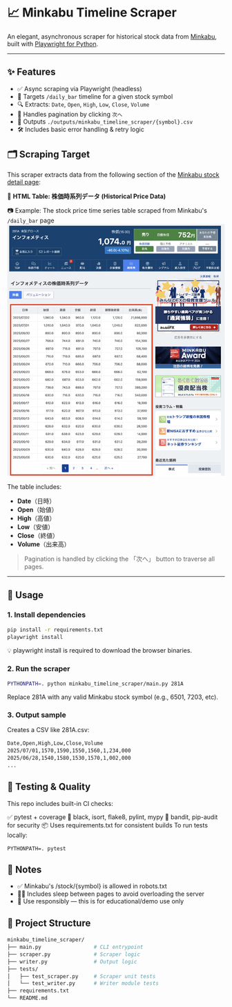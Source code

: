 # 📈 Minkabu Timeline Scraper

An elegant, asynchronous scraper for historical stock data from [Minkabu](https://minkabu.jp/), built with [Playwright for Python](https://playwright.dev/python/).

---

## ✨ Features

- ✅ Async scraping via Playwright (headless)
- 📄 Targets `/daily_bar` timeline for a given stock symbol
- 🔍 Extracts: `Date`, `Open`, `High`, `Low`, `Close`, `Volume`
- 🔁 Handles pagination by clicking `次へ`
- 💾 Outputs `./outputs/minkabu_timeline_scraper/{symbol}.csv`
- 🛠 Includes basic error handling & retry logic

## 🗂 Scraping Target

This scraper extracts data from the following section of the [Minkabu stock detail page](https://minkabu.jp/stock/{symbol}/daily_bar):

📍 **HTML Table: 株価時系列データ (Historical Price Data)**

📷 Example: The stock price time series table scraped from Minkabu's `/daily_bar` page
![minkabu_price_table](./docs/minkabu_table_sample.png)

The table includes:
- **Date**（日時）
- **Open**（始値）
- **High**（高値）
- **Low**（安値）
- **Close**（終値）
- **Volume**（出来高）

> Pagination is handled by clicking the 「次へ」 button to traverse all pages.

---

## 🚀 Usage

### 1. Install dependencies

```bash
pip install -r requirements.txt
playwright install
```

💡 playwright install is required to download the browser binaries.

### 2. Run the scraper
```bash
PYTHONPATH=. python minkabu_timeline_scraper/main.py 281A
```
Replace 281A with any valid Minkabu stock symbol (e.g., 6501, 7203, etc).

### 3. Output sample

Creates a CSV like 281A.csv:

```bash
Date,Open,High,Low,Close,Volume
2025/07/01,1570,1590,1550,1560,1,234,000
2025/06/28,1540,1580,1530,1570,1,002,000
...
```

## 🧪 Testing & Quality

This repo includes built-in CI checks:

✅ pytest + coverage
🎨 black, isort, flake8, pylint, mypy
🔐 bandit, pip-audit for security
📦 Uses requirements.txt for consistent builds
To run tests locally:

```
PYTHONPATH=. pytest
```

## 📄 Notes

- ✅ Minkabu's /stock/{symbol} is allowed in robots.txt
- 🧘‍♂️ Includes sleep between pages to avoid overloading the server
- 🚫 Use responsibly — this is for educational/demo use only

## 📂 Project Structure

```bash
minkabu_timeline_scraper/
├── main.py                 # CLI entrypoint
├── scraper.py              # Scraper logic
├── writer.py               # Output logic
├── tests/
│   ├── test_scraper.py     # Scraper unit tests
│   └── test_writer.py      # Writer module tests
├── requirements.txt
└── README.md
```
